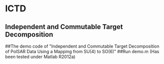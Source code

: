 # ICTD 
## Independent and Commutable Target Decomposition
##The demo code of "Independent and Commutable Target Decomposition of PolSAR Data Using a Mapping from SU(4) to SO(6)"
##Run demo.m (Has been tested under Matlab R2012a)
